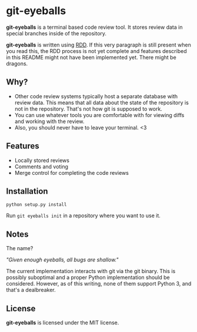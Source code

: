 # git-eyeballs

**git-eyeballs** is a terminal based code review tool.  It stores review data in
special branches inside of the repository.

**git-eyeballs** is written using [RDD][rdd].  If this very paragraph is still
present when you read this, the RDD process is not yet complete and features
described in this README might not have been implemented yet.  There might be
dragons.

## Why?

* Other code review systems typically host a separate database with review
  data.  This means that all data about the state of the repository is not in
  the repository.  That's not how git is supposed to work.
* You can use whatever tools you are comfortable with for viewing diffs and
  working with the review.
* Also, you should never have to leave your terminal. &lt;3

## Features

* Locally stored reviews
* Comments and voting
* Merge control for completing the code reviews

## Installation

`python setup.py install`

Run `git eyeballs init` in a repository where you want to use it.

## Notes

The name?

*"Given enough eyeballs, all bugs are shallow."*

The current implementation interacts with git via the git binary.  This is
possibly suboptimal and a proper Python implementation should be considered.
However, as of this writing, none of them support Python 3, and that's
a dealbreaker.

## License

**git-eyeballs** is licensed under the MIT license.

[rdd]: http://tom.preston-werner.com/2010/08/23/readme-driven-development.html
